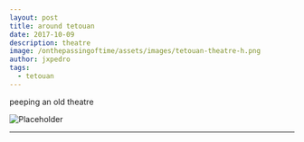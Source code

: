 ```yaml
---
layout: post
title: around tetouan
date: 2017-10-09
description: theatre
image: /onthepassingoftime/assets/images/tetouan-theatre-h.png
author: jxpedro
tags: 
  - tetouan
---
```

<p >peeping an old theatre</p>

![Placeholder](/onthepassingoftime/assets/images/tetouan-theatre.jpg)

<p></p>

<hr/>
